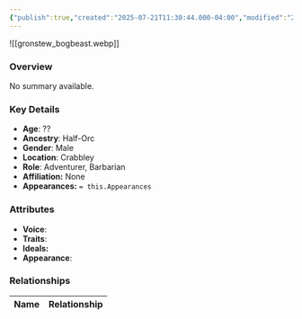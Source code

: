 ```yaml
---
{"publish":true,"created":"2025-07-21T11:30:44.000-04:00","modified":"2025-08-14T15:46:31.134-04:00","published":"2025-08-14T15:46:31.134-04:00","cssclasses":"","Age":"??","Ancestry":"Half-Orc","Gender":"Male","Location":["Crabbley"],"Role":["Adventurer, Barbarian"],"Affiliation":["None"],"Appearances":[]}
---
```



![[gronstew_bogbeast.webp]]

### Overview
No summary available.

### Key Details
- **Age**: ??
- **Ancestry**: Half-Orc
- **Gender**: Male
- **Location**: Crabbley
- **Role**: Adventurer, Barbarian
- **Affiliation:** None
- **Appearances:** `= this.Appearances`

### Attributes
- **Voice**: 
- **Traits**: 
- **Ideals:** 
- **Appearance**:

### Relationships

| Name  | Relationship |
| ----- | ------------ |
